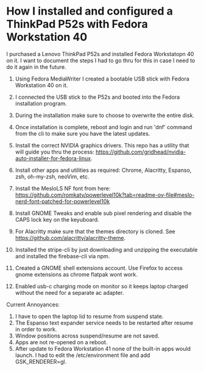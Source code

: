 # How I installed and configured a ThinkPad P52s with Fedora Workstation 40

I purchased a Lenovo ThinkPad P52s and installed Fedora Workstatopn 40 on it. I want to document the steps I had to go thru for this in case I need to do it again in the future.

1. Using Fedora MediaWriter I created a bootable USB stick with Fedora Workstation 40 on it.

2. I connected the USB stick to the P52s and booted into the Fedora installation program.

3. During the installation make sure to choose to overwrite the entire disk.

4. Once installation is complete, reboot and login and run 'dnf' command from the cli to make sure you have the latest updates.

5. Install the correct NVIDIA graphics drivers. This repo has a utility that will guide you thru the process: https://github.com/gridhead/nvidia-auto-installer-for-fedora-linux.

6. Install other apps and utilities as required: Chrome, Alacritty, Espanso, zsh, oh-my-zsh, neoVim, etc.

7. Install the MesloLS NF font from here: https://github.com/romkatv/powerlevel10k?tab=readme-ov-file#meslo-nerd-font-patched-for-powerlevel10k

8. Install GNOME Tweaks and enable sub pixel rendering and disable the CAPS lock key on the keyuboard.

9. For Alacritty make sure that the themes directory is cloned. See https://github.com/alacritty/alacritty-theme.

10. Installed the stripe-cli by just downloading and unzipping the executable and installed the firebase-cli via npm.

11. Created a GNOME shell extensions account. Use Firefox to access gnome extensions as chrome flatpak wont work.

12. Enabled usb-c charging mode on monitor so it keeps laptop charged without the need for a separate ac adapter.

Current Annoyances:
1. I have to open the laptop lid to resume from suspend state.
2. The Espanso text expander service needs to be restarted after resume in order to work.
3. Window positions across suspend/resume are not saved.
4. Apps are not re-opened on a reboot.
5. After update to Fedora Workstation 41 none of the built-in apps would launch. I had to edit the /etc/environment file and add GSK_RENDERER=gl.

